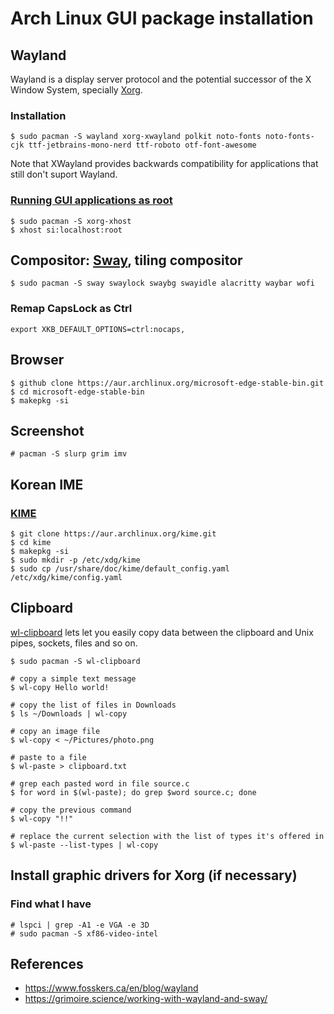 # Arch Linux GUI package installation

## Wayland

Wayland is a display server protocol and the potential successor of the X Window System, specially [Xorg](https://wiki.archlinux.org/title/Xorg).

### Installation

```
$ sudo pacman -S wayland xorg-xwayland polkit noto-fonts noto-fonts-cjk ttf-jetbrains-mono-nerd ttf-roboto otf-font-awesome 
```
Note that XWayland provides backwards compatibility for applications that still don't suport Wayland.

### [Running GUI applications as root](https://wiki.archlinux.org/title/Running_GUI_applications_as_root#Wayland)

```
$ sudo pacman -S xorg-xhost
$ xhost si:localhost:root
```

## Compositor: [Sway](https://github.com/swaywm/sway), tiling compositor

```
$ sudo pacman -S sway swaylock swaybg swayidle alacritty waybar wofi
```

### Remap CapsLock as Ctrl
```
export XKB_DEFAULT_OPTIONS=ctrl:nocaps,
```

## Browser

```
$ github clone https://aur.archlinux.org/microsoft-edge-stable-bin.git
$ cd microsoft-edge-stable-bin
$ makepkg -si
```


## Screenshot
```
# pacman -S slurp grim imv
```



## Korean IME

### [KIME](https://aur.archlinux.org/packages/kime)

```
$ git clone https://aur.archlinux.org/kime.git
$ cd kime
$ makepkg -si
$ sudo mkdir -p /etc/xdg/kime
$ sudo cp /usr/share/doc/kime/default_config.yaml /etc/xdg/kime/config.yaml
```

## Clipboard

[wl-clipboard](https://github.com/bugaevc/wl-clipboard) lets let you easily copy data between the clipboard and Unix pipes, sockets, files and so on.
```
$ sudo pacman -S wl-clipboard

# copy a simple text message
$ wl-copy Hello world!

# copy the list of files in Downloads
$ ls ~/Downloads | wl-copy

# copy an image file
$ wl-copy < ~/Pictures/photo.png

# paste to a file
$ wl-paste > clipboard.txt

# grep each pasted word in file source.c
$ for word in $(wl-paste); do grep $word source.c; done

# copy the previous command
$ wl-copy "!!"

# replace the current selection with the list of types it's offered in
$ wl-paste --list-types | wl-copy
```

## Install graphic drivers for Xorg (if necessary)

### Find what I have
```
# lspci | grep -A1 -e VGA -e 3D
# sudo pacman -S xf86-video-intel
```


## References

- https://www.fosskers.ca/en/blog/wayland
- https://grimoire.science/working-with-wayland-and-sway/ 
